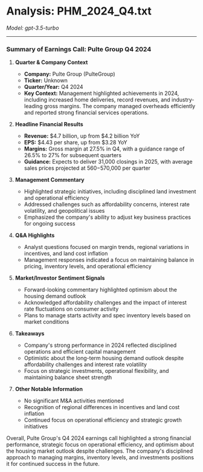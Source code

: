 # Analysis: PHM_2024_Q4.txt

*Model: gpt-3.5-turbo*

---

### Summary of Earnings Call: Pulte Group Q4 2024

1. **Quarter & Company Context**
   - **Company:** Pulte Group (PulteGroup)
   - **Ticker:** Unknown
   - **Quarter/Year:** Q4 2024
   - **Key Context:** Management highlighted achievements in 2024, including increased home deliveries, record revenues, and industry-leading gross margins. The company managed overheads efficiently and reported strong financial services operations.

2. **Headline Financial Results**
   - **Revenue:** $4.7 billion, up from $4.2 billion YoY
   - **EPS:** $4.43 per share, up from $3.28 YoY
   - **Margins:** Gross margin at 27.5% in Q4, with a guidance range of 26.5% to 27% for subsequent quarters
   - **Guidance:** Expects to deliver 31,000 closings in 2025, with average sales prices projected at $560-$570,000 per quarter

3. **Management Commentary**
   - Highlighted strategic initiatives, including disciplined land investment and operational efficiency
   - Addressed challenges such as affordability concerns, interest rate volatility, and geopolitical issues
   - Emphasized the company's ability to adjust key business practices for ongoing success

4. **Q&A Highlights**
   - Analyst questions focused on margin trends, regional variations in incentives, and land cost inflation
   - Management responses indicated a focus on maintaining balance in pricing, inventory levels, and operational efficiency

5. **Market/Investor Sentiment Signals**
   - Forward-looking commentary highlighted optimism about the housing demand outlook
   - Acknowledged affordability challenges and the impact of interest rate fluctuations on consumer activity
   - Plans to manage starts activity and spec inventory levels based on market conditions

6. **Takeaways**
   - Company's strong performance in 2024 reflected disciplined operations and efficient capital management
   - Optimistic about the long-term housing demand outlook despite affordability challenges and interest rate volatility
   - Focus on strategic investments, operational flexibility, and maintaining balance sheet strength

7. **Other Notable Information**
   - No significant M&A activities mentioned
   - Recognition of regional differences in incentives and land cost inflation
   - Continued focus on operational efficiency and strategic growth initiatives

Overall, Pulte Group's Q4 2024 earnings call highlighted a strong financial performance, strategic focus on operational efficiency, and optimism about the housing market outlook despite challenges. The company's disciplined approach to managing margins, inventory levels, and investments positions it for continued success in the future.